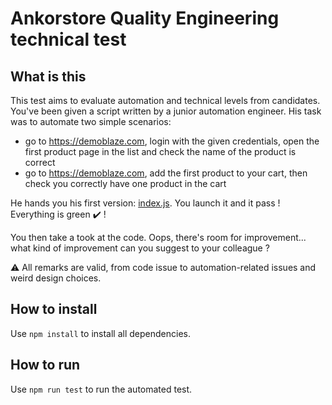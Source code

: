 # Ankorstore Quality Engineering technical test

## What is this
This test aims to evaluate automation and technical levels from candidates. You've been given a script written by a junior automation engineer.
His task was to automate two simple scenarios:
 * go to https://demoblaze.com, login with the given credentials, open the first product page in the list and check the name of the product is correct
 * go to https://demoblaze.com, add the first product to your cart, then check you correctly have one product in the cart

He hands you his first version: [index.js](index.js). You launch it and it pass ! Everything is green :heavy_check_mark: !

You then take a took at the code. Oops, there's room for improvement... what kind of improvement can you suggest to your colleague ?

:warning: All remarks are valid, from code issue to automation-related issues and weird design choices.

## How to install
Use `npm install` to install all dependencies.

## How to run
Use `npm run test` to run the automated test.